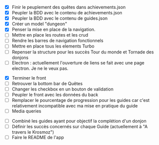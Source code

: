 <!-- Backend -->

- [x] Finir le peuplement des quêtes dans achievements.json
- [x] Peupler la BDD avec le contenu de achievements.json
- [x] Peupler la BDD avec le contenu de guides.json
- [x] Créer un model "dungeon"
- [x] Penser la mise en place de la navigation.
- [ ] Mettre en place les routes et les crud
- [ ] Rendre les barres de navigation fonctionnels
- [ ] Mettre en place tous les elements Turbo
- [ ] Repenser la structure pour les succès Tour du monde et Tornade des donjons
- [ ] Electron : actuellement l'ouverture de liens se fait avec une page electron. Je ne le veux pas.

<!-- Frontent -->

- [x] Terminer le front
- [ ] Retrouver la bottom bar de Quêtes
- [ ] Changer les checkbox en un bouton de validation
- [ ] Peupler le front avec les données du back
- [ ] Remplacer le pourcentage de progression pour les guides car c'est relativement incompatible avec ma mise en pratique du guide
- [ ] Media queries

<!-- Redaction -->

- [ ] Combiné les guides ayant pour objectif la complétion d'un donjon
- [ ] Définir les succès concernés sur chaque Guide (actuellement à "A travers le Krosmoz")
- [ ] Faire le README de l'app
